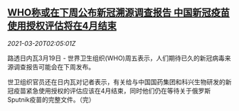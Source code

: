 <!--1616207462000-->
[WHO称或在下周公布新冠溯源调查报告 中国新冠疫苗使用授权评估将在4月结束](https://cn.reuters.com/article/who-covid-origin-probe-0320-idCNKBS2BC037)
------

<div><i>2021-03-20T02:05:01Z</i></div><p>路透日内瓦3月19日 - 世界卫生组织(WHO)周五表示，人们期待已久的新冠病毒来源调查报告可能会在下周发布。</p><p>世卫组织官员还在日内瓦对记者表示，有关给与中国国药集团和科兴生物研发的新冠疫苗紧急使用授权的评估应该在4月结束，同时他们仍在等待关于俄罗斯Sputnik疫苗的完整文件。（完）</p>
